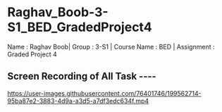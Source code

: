 # Raghav_Boob-3-S1_BED_GradedProject4
Name : Raghav Boob| Group : 3-S1 | Course Name : BED | Assignment : Graded Project 4 

## Screen Recording of All Task ----
https://user-images.githubusercontent.com/76401746/199562714-95ba87e2-3883-4d9a-a3d5-a7df3edc634f.mp4

